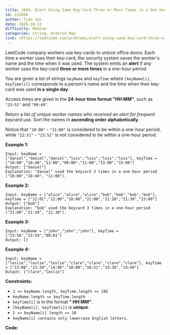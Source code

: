 ```yaml
---
title: 1604. Alert Using Same Key-Card Three or More Times in a One Hour Period
id: id1604
author: Tian Jun
date: 2020-10-31
difficulty: Medium
categories: String, Ordered Map
link: <https://leetcode.com/problems/alert-using-same-key-card-three-or-more-times-in-a-one-hour-period/description/>
---
```


LeetCode company workers use key-cards to unlock office doors. Each time a
worker uses their key-card, the security system saves the worker's name and
the time when it was used. The system emits an **alert** if any worker uses
the key-card **three or more times** in a one-hour period.

You are given a list of strings `keyName` and `keyTime` where `[keyName[i],
keyTime[i]]` corresponds to a person's name and the time when their key-card
was used **in a** **single day**.

Access times are given in the **24-hour time format "HH:MM"**, such as
`"23:51"` and `"09:49"`.

Return a _list of unique worker names who received an alert for frequent
keycard use_. Sort the names in **ascending order alphabetically**.

Notice that `"10:00"` \- `"11:00"` is considered to be within a one-hour
period, while `"22:51"` \- `"23:52"` is not considered to be within a one-hour
period.



**Example 1:**
            
	Input: keyName = ["daniel","daniel","daniel","luis","luis","luis","luis"], keyTime = ["10:00","10:40","11:00","09:00","11:00","13:00","15:00"]    
	Output: ["daniel"]    
	Explanation: "daniel" used the keycard 3 times in a one-hour period ("10:00","10:40", "11:00").    

**Example 2:**
            
	Input: keyName = ["alice","alice","alice","bob","bob","bob","bob"], keyTime = ["12:01","12:00","18:00","21:00","21:20","21:30","23:00"]    
	Output: ["bob"]    
	Explanation: "bob" used the keycard 3 times in a one-hour period ("21:00","21:20", "21:30").    

**Example 3:**
            
	Input: keyName = ["john","john","john"], keyTime = ["23:58","23:59","00:01"]    
	Output: []    

**Example 4:**
            
	Input: keyName = ["leslie","leslie","leslie","clare","clare","clare","clare"], keyTime = ["13:00","13:20","14:00","18:00","18:51","19:30","19:49"]    
	Output: ["clare","leslie"]    



**Constraints:**

  * `1 <= keyName.length, keyTime.length <= 105`
  * `keyName.length == keyTime.length`
  * `keyTime[i]` is in the format **" HH:MM"**.
  * `[keyName[i], keyTime[i]]` is **unique**.
  * `1 <= keyName[i].length <= 10`
  * `keyName[i] contains only lowercase English letters.`


**Code:**
